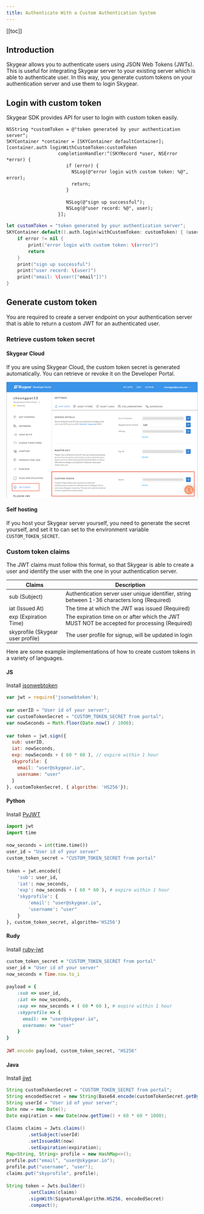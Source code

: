 ```yaml
---
title: Authenticate With a Custom Authentication System
---
```


[[toc]]

## Introduction

Skygear allows you to authenticate users using JSON Web Tokens (JWTs). This is
useful for integrating Skygear server to your existing server which is able to
authenticate user. In this way, you generate custom tokens on your
authentication server and use them to login Skygear.

## Login with custom token

Skygear SDK provides API for user to login with custom token easily.

```obj-c
NSString *customToken = @"token generated by your authentication server";
SKYContainer *container = [SKYContainer defaultContainer];
[container.auth loginWithCustomToken:customToken
                   completionHandler:^(SKYRecord *user, NSError *error) {
                      if (error) {
                        NSLog(@"error login with custom token: %@", error);
                        return;
                      }

                      NSLog(@"sign up successful");
                      NSLog(@"user record: %@", user);
                   }];
```

```swift
let customToken = "token generated by your authentication server";
SKYContainer.default().auth.login(withCustomToken: customToken) { (user, error) in
    if error != nil {
        print("error login with custom token: \(error)")
        return
    }
    print("sign up successful")
    print("user record: \(user)")
    print("email: \(user!["email"])")
}
```

## Generate custom token

You are required to create a server endpoint on your authentication server
that is able to return a custom JWT for an authenticated user.

### Retrieve custom token secret

#### Skygear Cloud

If you are using Skygear Cloud, the custom token secret is generated
automatically. You can retrieve or revoke it on the Developer Portal.

![Custom Token](/assets/common/custom-token.png)

#### Self hosting

If you host your Skygear server yourself, you need to generate the secret
yourself, and set it to can set to the environment variable
`CUSTOM_TOKEN_SECRET`.

### Custom token claims

The JWT claims must follow this format, so that Skygear is able to create a
user and identify the user with the one in your authentication server.

| Claims                                 | Description |
|----------------------------------------|-------------|
| sub (Subject)                          | Authentication server user unique identifier, string between 1-36 characters long (Required) |
| iat (Issued At)                        | The time at which the JWT was issued (Required) |
| exp (Expiration Time)                  | The expiration time on or after which the JWT MUST NOT be accepted for processing (Required) |
| skyprofile (Skygear user profile) | The user profile for signup, will be updated in login |

Here are some example implementations of how to create custom tokens in a
variety of languages.

#### JS

Install [jsonwebtoken](https://github.com/auth0/node-jsonwebtoken)

```js
var jwt = require('jsonwebtoken');

var userID = "User id of your server";
var customTokenSecret = "CUSTOM_TOKEN_SECRET from portal";
var nowSeconds = Math.floor(Date.now() / 1000);

var token = jwt.sign({
  sub: userID,
  iat: nowSeconds,
  exp: nowSeconds + ( 60 * 60 ), // expire within 1 hour
  skyprofile: {
    email: "user@skygear.io",
    username: "user"
  }
}, customTokenSecret, { algorithm: 'HS256'});
```

#### Python

Install [PyJWT](https://github.com/jpadilla/pyjwt)

```py
import jwt
import time

now_seconds = int(time.time())
user_id = "User id of your server"
custom_token_secret = "CUSTOM_TOKEN_SECRET from portal"

token = jwt.encode({
    'sub': user_id,
    'iat': now_seconds,
    'exp': now_seconds + ( 60 * 60 ), # expire within 1 hour
    'skyprofile': {
        'email': "user@skygear.io",
        'username': "user"
    }
}, custom_token_secret, algorithm='HS256')
```

#### Rudy

Install [ruby-jwt](https://github.com/jwt/ruby-jwt)

```ruby
custom_token_secret = "CUSTOM_TOKEN_SECRET from portal"
user_id = "User id of your server"
now_seconds = Time.now.to_i

payload = {
    :sub => user_id,
    :iat => now_seconds,
    :exp => now_seconds + ( 60 * 60 ), # expire within 1 hour
    :skyprofile => {
      email: => "user@skygear.io",
      username: => "user"
    }
}

JWT.encode payload, custom_token_secret, "HS256"
```

#### Java

Install [jjwt](https://github.com/jwtk/jjwt)

```java
String customTokenSecret = "CUSTOM_TOKEN_SECRET from portal";
String encodedSecret = new String(Base64.encode(customTokenSecret.getBytes(), Base64.DEFAULT));
String userId = "User id of your server";
Date now = new Date();
Date expiration = new Date(now.getTime() + 60 * 60 * 1000);

Claims claims = Jwts.claims()
        .setSubject(userId)
        .setIssuedAt(now)
        .setExpiration(expiration);
Map<String, String> profile = new HashMap<>();
profile.put("email", "user@skygear.io");
profile.put("username", "user");
claims.put("skyprofile", profile);

String token = Jwts.builder()
        .setClaims(claims)
        .signWith(SignatureAlgorithm.HS256, encodedSecret)
        .compact();
```
